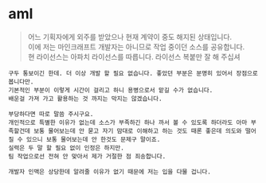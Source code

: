# aml
> 어느 기획자에게 외주를 받았으나 현재 계약이 중도 해지된 상태입니다.  
> 이에 저는 마인크래프트 개발자는 아니므로 작업 중이던 소스를 공유합니다.  
> 현 라이선스는 아파치 라이선스를 따릅니다. 라이선스 복붙만 잘 해 주십셔

```
구두 통보이긴 한데. 더 이상 개발 할 필요 없습니다. 좋았던 부분은 분명히 있어서 장점으로 봅니다만. 
기본적인 부분이 이렇게 시간이 걸리고 하니 용병으로서 맡길 수가 없습니다. 
배운걸 가져 가고 활용하는 것 까지는 막지는 않겠습니다.

부당하다면 따로 말씀 주시구요. 
개인적으로 특별한 이유가 없는데 소스가 부족하긴 하나 까서 볼 수 있도록 하더라도 아마 부족할건데 보통 물어보는데 안 묻고 자기 맘대로 이해하고 하는 것도 때론 좋은데 의도와 떨어질 수 있으니 보통 물어보는데 안 한것도 문제구 말이죠. 
실력은 두 말 할 필요 없이 인정은 하지만.
팀 작업으로선 전혀 안 맞아서 제가 거절한 점 죄송합니다.

개발자 인맥은 상당한데 알려줄 이유가 없기 때문에 저는 입을 다물 겁니다.
```